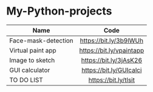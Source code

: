 # My-Python-projects
|     Name        |     Code      |
| --------------  |:-------------:|               
| Face-mask-detection|https://bit.ly/3b9lWUh      |  
| Virtual paint app  | https://bit.ly/vpaintapp      |   
| Image to sketch | https://bit.ly/3jAsK26|
| GUI calculator  | https://bit.ly/GUIcalci|
| TO DO LIST    |  https://bit.ly/tlsit|
